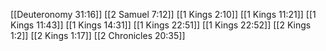 [[Deuteronomy 31:16]]
[[2 Samuel 7:12]]
[[1 Kings 2:10]]
[[1 Kings 11:21]]
[[1 Kings 11:43]]
[[1 Kings 14:31]]
[[1 Kings 22:51]]
[[1 Kings 22:52]]
[[2 Kings 1:2]]
[[2 Kings 1:17]]
[[2 Chronicles 20:35]]
